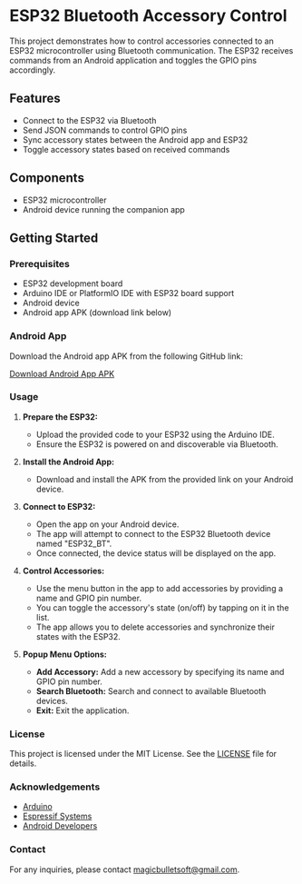 # ESP32 Bluetooth Accessory Control

This project demonstrates how to control accessories connected to an ESP32 microcontroller using Bluetooth communication. The ESP32 receives commands from an Android application and toggles the GPIO pins accordingly.

## Features

- Connect to the ESP32 via Bluetooth
- Send JSON commands to control GPIO pins
- Sync accessory states between the Android app and ESP32
- Toggle accessory states based on received commands

## Components

- ESP32 microcontroller
- Android device running the companion app

## Getting Started

### Prerequisites

- ESP32 development board
- Arduino IDE or PlatformIO IDE with ESP32 board support
- Android device
- Android app APK (download link below)

### Android App

Download the Android app APK from the following GitHub link:

[Download Android App APK](https://github.com/MagicBulletPro/esp32-bluetooth-home-control/android_app/Magic-BT-V1.0.apk)

### Usage

1. **Prepare the ESP32:**
    - Upload the provided code to your ESP32 using the Arduino IDE.
    - Ensure the ESP32 is powered on and discoverable via Bluetooth.

2. **Install the Android App:**
    - Download and install the APK from the provided link on your Android device.

3. **Connect to ESP32:**
    - Open the app on your Android device.
    - The app will attempt to connect to the ESP32 Bluetooth device named "ESP32_BT".
    - Once connected, the device status will be displayed on the app.

4. **Control Accessories:**
    - Use the menu button in the app to add accessories by providing a name and GPIO pin number.
    - You can toggle the accessory's state (on/off) by tapping on it in the list.
    - The app allows you to delete accessories and synchronize their states with the ESP32.

5. **Popup Menu Options:**
    - **Add Accessory:** Add a new accessory by specifying its name and GPIO pin number.
    - **Search Bluetooth:** Search and connect to available Bluetooth devices.
    - **Exit:** Exit the application.

### License

This project is licensed under the MIT License. See the [LICENSE](LICENSE) file for details.

### Acknowledgements

- [Arduino](https://www.arduino.cc/)
- [Espressif Systems](https://www.espressif.com/)
- [Android Developers](https://developer.android.com/)

### Contact

For any inquiries, please contact [magicbulletsoft@gmail.com](mailto:magicbulletsoft@gmail.com).
